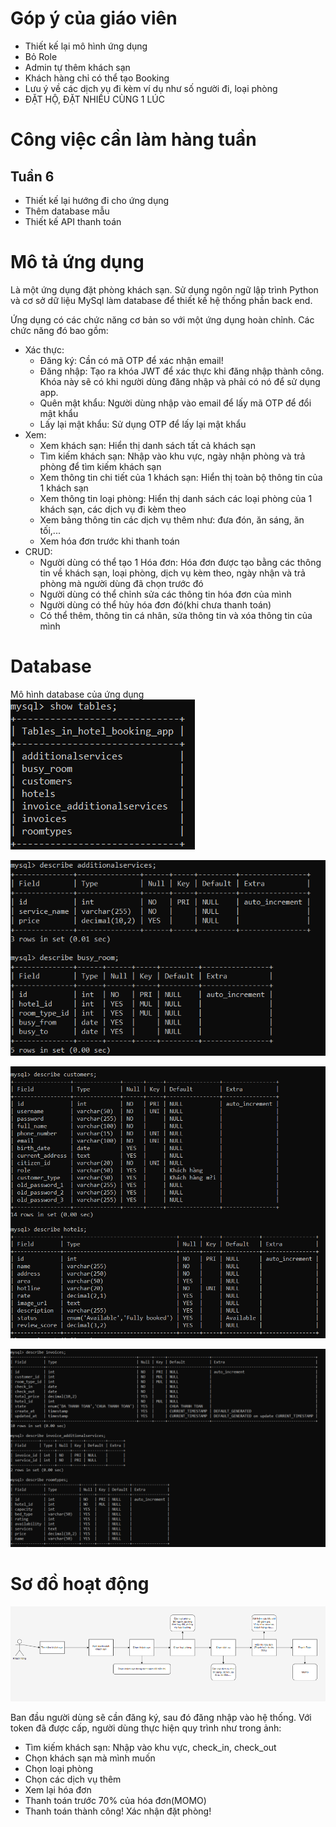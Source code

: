 # Góp ý của giáo viên
- Thiết kế lại mô hình ứng dụng
- Bỏ Role
- Admin tự thêm khách sạn
- Khách hàng chỉ có thể tạo Booking
- Lưu ý về các dịch vụ đi kèm ví dụ như số người đi, loại phòng
- ĐẶT HỘ, ĐẶT NHIỀU CÙNG 1 LÚC
# Công việc cần làm hàng tuần
## Tuần 6
- Thiết kế lại hướng đi cho ứng dụng
- Thêm database mẫu
- Thiết kế API thanh toán

# Mô tả ứng dụng
Là một ứng dụng đặt phòng khách sạn. Sử dụng ngôn ngữ lập trình Python và cơ sở dữ liệu MySql làm database để thiết kế hệ thống phần back end.

Ứng dụng có các chức năng cơ bản so với một ứng dụng hoàn chỉnh. Các chức năng đó bao gồm:
- Xác thực: 
  - Đăng ký: Cần có mã OTP để xác nhận email!
  - Đăng nhập: Tạo ra khóa JWT để xác thực khi đăng nhập thành công. Khóa này sẽ có khi người dùng đăng nhập và phải có nó để sử dụng app.
  - Quên mật khẩu: Người dùng nhập vào email để lấy mã OTP để đổi mật khẩu
  - Lấy lại mật khẩu: Sử dụng OTP để lấy lại mật khẩu
- Xem:
  - Xem khách sạn: Hiển thị danh sách tất cả khách sạn
  - Tìm kiếm khách sạn: Nhập vào khu vực, ngày nhận phòng và trả phòng để tìm kiếm khách sạn
  - Xem thông tin chi tiết của 1 khách sạn: Hiển thị toàn bộ thông tin của 1 khách sạn
  - Xem thông tin loại phòng: Hiển thị danh sách các loại phòng của 1 khách sạn, các dịch vụ đi kèm theo
  - Xem bảng thông tin các dịch vụ thêm như: đưa đón, ăn sáng, ăn tối,...
  - Xem hóa đơn trước khi thanh toán
- CRUD:
  - Người dùng có thể tạo 1 Hóa đơn: Hóa đơn được tạo bằng các thông tin về khách sạn, loại phòng, dịch vụ kèm theo, ngày nhận và trả phòng mà người dùng đã chọn trước đó
  - Người dùng có thể chỉnh sửa các thông tin hóa đơn của mình
  - Người dùng có thể hủy hóa đơn đó(khi chưa thanh toán)
  - Có thể thêm, thông tin cá nhân, sửa thông tin và xóa thông tin của mình

# Database
Mô hình database của ứng dụng
![](/Anh/Screenshot_1029.png)

![](/Anh/Screenshot_1030.png)

![](/Anh/Screenshot_1031.png)

![](/Anh/Screenshot_1032.png)

# Sơ đồ hoạt động
![](/Anh/Screenshot_1033.png)

Ban đầu người dùng sẽ cần đăng ký, sau đó đăng nhập vào hệ thống. Với token đã được cấp, người dùng thực hiện quy trình như trong ảnh:
- Tìm kiếm khách sạn: Nhập vào khu vực, check_in, check_out
- Chọn khách sạn mà mình muốn
- Chọn loại phòng
- Chọn các dịch vụ thêm
- Xem lại hóa đơn
- Thanh toán trước 70% của hóa đơn(MOMO)
- Thanh toán thành công! Xác nhận đặt phòng!